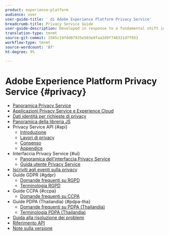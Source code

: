 ```yaml
---
product: experience-platform
audience: user
user-guide-title: ' di Adobe Experience Platform Privacy Service'
breadcrumb-title: Privacy Service Guide
user-guide-description: Developed in response to a fundamental shift in how businesses are required to manage the personal data of their customers, Adobe Experience Platform Privacy Service provides a RESTful API and user interface to help you manage customer data requests. With Privacy Service, you can submit requests to access and delete personal customer data from Adobe Experience Cloud applications, facilitating automated compliance with legal and organizational privacy regulations.
translation-type: tm+mt
source-git-commit: 1565c19fdd07935e503e9faa2d9f748331d7f933
workflow-type: tm+mt
source-wordcount: '87'
ht-degree: 9%

---
```



# Adobe Experience Platform Privacy Service {#privacy}

* [Panoramica Privacy Service](home.md)
* [Applicazioni Privacy Service e Experience Cloud](experience-cloud-apps.md)
* [Dati identità per richieste di privacy](identity-data.md)
* [Panoramica della libreria JS](js-library.md)
* Privacy Service API {#api}
   * [Introduzione](api/getting-started.md)
   * [Lavori di privacy](api/privacy-jobs.md)
   * [Consenso](api/consent.md)
   * [Appendice](api/appendix.md)
* Interfaccia Privacy Service {#ui}
   * [Panoramica dell’interfaccia Privacy Service](ui/overview.md)
   * [Guida utente Privacy Service](ui/user-guide.md)
* [Iscriviti agli eventi sulla privacy](privacy-events.md)
* Guide GDPR {#gdpr}
   * [Domande frequenti su RGPD](gdpr/faq.md)
   * [Terminologia RGPD](gdpr/terminology.md)
* Guide CCPA {#ccpa}
   * [Domande frequenti su CCPA](ccpa/faq.md)
* Guide PDPA (Thailandia) {#pdpa-tha}
   * [Domande frequenti su PDPA (Thailandia)](./pdpa-tha/faq.md)
   * [Terminologia PDPA (Thailandia)](./pdpa-tha/terminology.md)
* [Guida alla risoluzione dei problemi](troubleshooting-guide.md)
* [Riferimento API](https://www.adobe.io/apis/experienceplatform/home/api-reference.html#!acpdr/swagger-specs/privacy-service.yaml)
* [Note sulla versione](release-notes.md)
